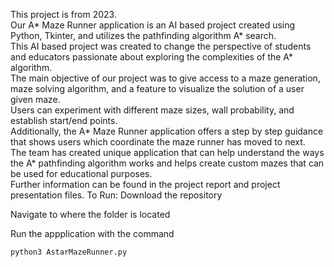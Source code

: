 This project is from 2023.<br/>
Our A* Maze Runner application is an AI based project created using Python, Tkinter, and utilizes the pathfinding algorithm A* search.<br/>
This AI based project was created to change the perspective of students and educators passionate about exploring the complexities of the A* algorithm.<br/>
The main objective of our project was to give access to a maze generation, maze solving algorithm, and a feature to visualize the solution of a user given maze.<br/>
Users can experiment with different maze sizes, wall probability, and establish start/end points.<br/>
Additionally, the A* Maze Runner application offers a step by step guidance that shows users which coordinate the maze runner has moved to next.<br/>
The team has created unique application that can help understand the ways the A* pathfinding algorithm works and helps create custom mazes that can be used for educational purposes.<br/>
Further information can be found in the project report and project presentation files.
To Run:
Download the repository

Navigate to where the folder is located

Run the appplication with the command
```
python3 AstarMazeRunner.py
